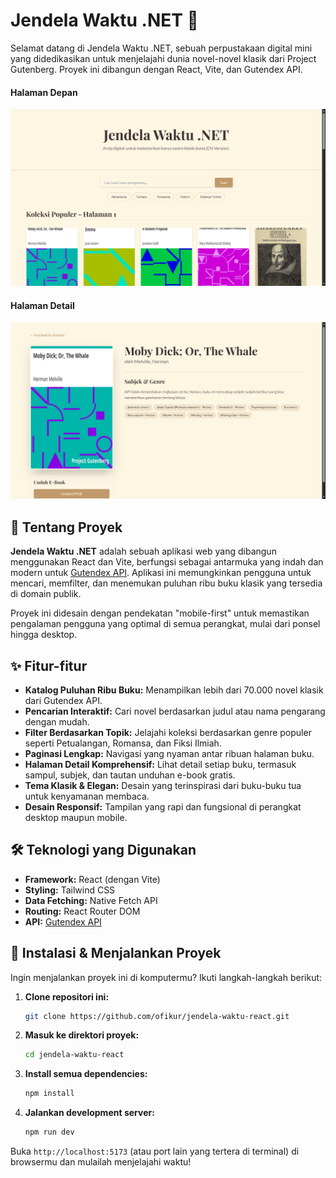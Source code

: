 # Jendela Waktu .NET 📖

Selamat datang di Jendela Waktu .NET, sebuah perpustakaan digital mini yang didedikasikan untuk menjelajahi dunia novel-novel klasik dari Project Gutenberg. Proyek ini dibangun dengan React, Vite, dan Gutendex API.

#### Halaman Depan
![Jendela Waktu Screenshot](screenshot/halaman-depan.jpg)

#### Halaman Detail
![Jendela Waktu Screenshot](screenshot/halaman-detail.jpg)

## 📖 Tentang Proyek

**Jendela Waktu .NET** adalah sebuah aplikasi web yang dibangun menggunakan React dan Vite, berfungsi sebagai antarmuka yang indah dan modern untuk [Gutendex API](https://gutendex.com/). Aplikasi ini memungkinkan pengguna untuk mencari, memfilter, dan menemukan puluhan ribu buku klasik yang tersedia di domain publik. 

Proyek ini didesain dengan pendekatan "mobile-first" untuk memastikan pengalaman pengguna yang optimal di semua perangkat, mulai dari ponsel hingga desktop.

## ✨ Fitur-fitur

-   **Katalog Puluhan Ribu Buku:** Menampilkan lebih dari 70.000 novel klasik dari Gutendex API.
-   **Pencarian Interaktif:** Cari novel berdasarkan judul atau nama pengarang dengan mudah.
-   **Filter Berdasarkan Topik:** Jelajahi koleksi berdasarkan genre populer seperti Petualangan, Romansa, dan Fiksi Ilmiah.
-   **Paginasi Lengkap:** Navigasi yang nyaman antar ribuan halaman buku.
-   **Halaman Detail Komprehensif:** Lihat detail setiap buku, termasuk sampul, subjek, dan tautan unduhan e-book gratis.
-   **Tema Klasik & Elegan:** Desain yang terinspirasi dari buku-buku tua untuk kenyamanan membaca.
-   **Desain Responsif:** Tampilan yang rapi dan fungsional di perangkat desktop maupun mobile.

## 🛠️ Teknologi yang Digunakan

-   **Framework:** React (dengan Vite)
-   **Styling:** Tailwind CSS
-   **Data Fetching:** Native Fetch API
-   **Routing:** React Router DOM
-   **API:** [Gutendex API](https://gutendex.com/)

## 🚀 Instalasi & Menjalankan Proyek

Ingin menjalankan proyek ini di komputermu? Ikuti langkah-langkah berikut:

1.  **Clone repositori ini:**
    ```sh
    git clone https://github.com/ofikur/jendela-waktu-react.git
    ```

2.  **Masuk ke direktori proyek:**
    ```sh
    cd jendela-waktu-react
    ```

3.  **Install semua dependencies:**
    ```sh
    npm install
    ```

4.  **Jalankan development server:**
    ```sh
    npm run dev
    ```

Buka `http://localhost:5173` (atau port lain yang tertera di terminal) di browsermu dan mulailah menjelajahi waktu!
